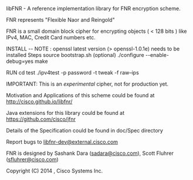 
  libFNR - A reference implementation library for FNR encryption scheme.

  FNR represents "Flexible Naor and Reingold" 

  FNR is a small domain block cipher for encrypting
    objects ( < 128 bits ) like IPv4, MAC, Credit Card numbers etc.

  INSTALL -- 
  NOTE : openssl latest version (> openssl-1.0.1e) needs to be installed
  Steps
      source bootstrap.sh (optional)
     ./configure --enable-debug=yes
      make

   RUN
     cd test
     ./ipv4test -p password -t  tweak -f raw–ips

  IMPORTANT:  This is an *experimental* cipher, not for production yet. 
 
  Motivation and Applications of this scheme could be found at
	http://cisco.github.io/libfnr/

  Java extensions for this library could be found at
	https://github.com/cisco/jfnr

  Details of the Specification could be found in
	doc/Spec directory

  Report bugs to <libfnr-dev@external.cisco.com>

  FNR is designed by 
      Sashank Dara (sadara@cisco.com), 
      Scott Fluhrer (sfluhrer@cisco.com)

  Copyright (C) 2014 , Cisco Systems Inc.
